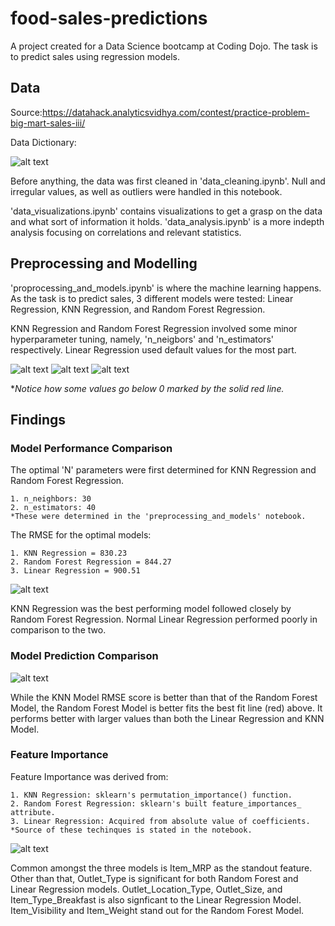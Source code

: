 # food-sales-predictions

A project created for a Data Science bootcamp at Coding Dojo. The task is to predict sales using regression models.

## Data
Source:https://datahack.analyticsvidhya.com/contest/practice-problem-big-mart-sales-iii/

Data Dictionary:

![alt text](/visualizations/data_dictionary.png)

Before anything, the data was first cleaned in 'data_cleaning.ipynb'. Null and irregular values, as well as outliers were handled in this notebook.

'data_visualizations.ipynb' contains visualizations to get a grasp on the data and what sort of information it holds. 'data_analysis.ipynb' is a more indepth analysis focusing on correlations and relevant statistics.

## Preprocessing and Modelling

'proprocessing_and_models.ipynb' is where the machine learning happens. As the task is to predict sales, 3 different models were tested: Linear Regression, KNN Regression, and Random Forest Regression.

KNN Regression and Random Forest Regression involved some minor hyperparameter tuning, namely, 'n_neigbors' and 'n_estimators' respectively. Linear Regression used default values for the most part.

![alt text](/visualizations/knn_metrics.png)
![alt text](/visualizations/random_forest_metrics.png)
![alt text](/visualizations/linear_regression_metrics.png)

**Notice how some values go below 0 marked by the solid red line.*

## Findings
### Model Performance Comparison

The optimal 'N' parameters were first determined for KNN Regression and Random Forest Regression.

    1. n_neighbors: 30
    2. n_estimators: 40
    *These were determined in the 'preprocessing_and_models' notebook.
    
The RMSE for the optimal models:

    1. KNN Regression = 830.23
    2. Random Forest Regression = 844.27
    3. Linear Regression = 900.51
    
![alt text](/visualizations/optimal_models_in_comparison.png)
    
KNN Regression was the best performing model followed closely by Random Forest Regression. Normal Linear Regression performed poorly in comparison to the two.

### Model Prediction Comparison

![alt text](/visualizations/optimal_models_predictions.png)

While the KNN Model RMSE score is better than that of the Random Forest Model, the Random Forest Model is better fits the best fit line (red) above. It performs better with larger values than both the Linear Regression and KNN Model.

### Feature Importance

Feature Importance was derived from:

    1. KNN Regression: sklearn's permutation_importance() function.
    2. Random Forest Regression: sklearn's built feature_importances_ attribute.
    3. Linear Regression: Acquired from absolute value of coefficients.
    *Source of these techinques is stated in the notebook.
    
![alt text](/visualizations/feature_importances.png)

Common amongst the three models is Item_MRP as the standout feature. Other than that, Outlet_Type is significant for both Random Forest and Linear Regression models. Outlet_Location_Type, Outlet_Size, and Item_Type_Breakfast is also signficant to the Linear Regression Model. Item_Visibility and Item_Weight stand out for the Random Forest Model.


